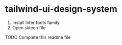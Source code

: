 # tailwind-ui-design-system

1. Install Inter fonts family
2. Open sktech file

TODO Complete this readme file